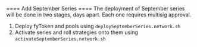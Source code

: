 ==== Add September Series ====
The deployment of September series will be done in two stages, days apart. Each one requires multisig approval.

1. Deploy fyToken and pools using `deploySeptemberSeries.network.sh`
2. Activate series and roll strategies onto them using `activateSeptemberSeries.network.sh`
